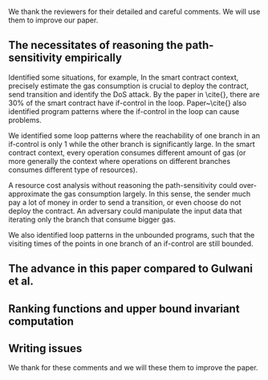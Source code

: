 We thank the reviewers for their detailed and careful comments. We will use them to improve our paper.

The necessitates of reasoning the path-sensitivity empirically
-------------------------------

Identified some situations, for example,
In the smart contract context, precisely estimate the gas consumption is crucial to deploy the contract, send transition and identify the DoS attack. 
By the paper in \cite{}, there are 30% of the smart contract have if-control in the loop. Paper~\cite{} also identified program patterns where the if-control in the loop can cause problems. 

We identified some loop patterns where the reachability of one branch in an if-control is only 1 while the other branch is significantly large. 
In the smart contract context, every operation consumes different amount of gas (or more generally the context where operations on different branches consumes different type of resources).
 <!-- (this is true in the smart contract where every operation consumes different amount of gas) analysis without reasoning the path-sensitivity gives problem. -->
A resource cost analysis without reasoning the path-sensitivity could
over-approximate the gas consumption largely.
In this sense, the sender much pay a lot of money in order to send a transition, or even choose do not deploy the contract.
An adversary could manipulate the input data that iterating only the branch that consume bigger gas. 
<!-- , will make the contract unable to deploy. -->

We also identified loop patterns in the unbounded programs, 
such that the visiting times of the points in one branch of an if-control are still bounded. 


The advance in this paper compared to Gulwani et al.
-------------------------------



Ranking functions and upper bound invariant computation
-------------------------------




Writing issues
-------------------------------

We thank for these comments and we will these them to improve the paper.
